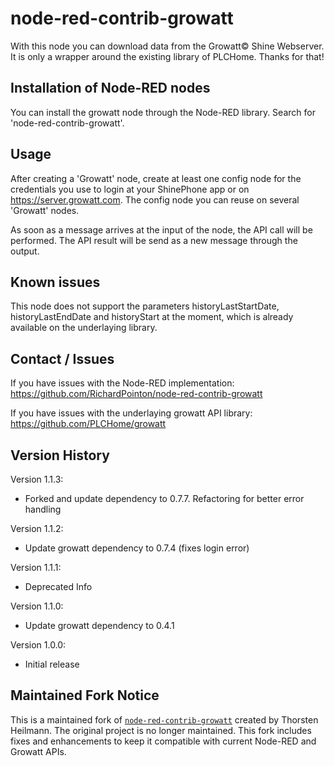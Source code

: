 # node-red-contrib-growatt

With this node you can download data from the Growatt© Shine Webserver. It is only a wrapper around the existing library of PLCHome. Thanks for that!


## Installation of Node-RED nodes

You can install the growatt node through the Node-RED library. Search for 'node-red-contrib-growatt'.


## Usage

After creating a 'Growatt' node, create at least one config node for the credentials you use to login at your ShinePhone app or on https://server.growatt.com. The config node you can reuse on several 'Growatt' nodes.

As soon as a message arrives at the input of the node, the API call will be performed. The API result will be send as a new message through the output.


## Known issues

This node does not support the parameters historyLastStartDate, historyLastEndDate and historyStart at the moment, which is already available on the underlaying library.


## Contact / Issues

If you have issues with the Node-RED implementation: https://github.com/RichardPointon/node-red-contrib-growatt

If you have issues with the underlaying growatt API library: https://github.com/PLCHome/growatt


## Version History
Version 1.1.3:
- Forked and update dependency to 0.7.7. Refactoring for better error handling

Version 1.1.2:
- Update growatt dependency to 0.7.4 (fixes login error)

Version 1.1.1:
- Deprecated Info

Version 1.1.0:
- Update growatt dependency to 0.4.1

Version 1.0.0:
- Initial release

## Maintained Fork Notice

This is a maintained fork of [`node-red-contrib-growatt`](https://github.com/Looking4Cache/node-red-contrib-growatt) created by Thorsten Heilmann.
The original project is no longer maintained. This fork includes fixes and enhancements to keep it compatible with current Node-RED and Growatt APIs.
